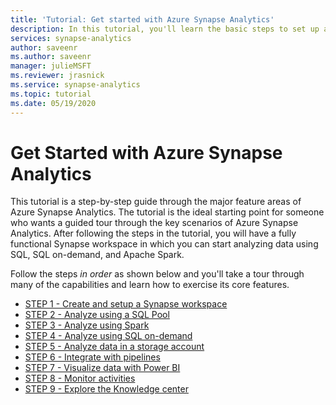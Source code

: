 ```yaml
---
title: 'Tutorial: Get started with Azure Synapse Analytics' 
description: In this tutorial, you'll learn the basic steps to set up and use Azure Synapse Analytics.
services: synapse-analytics
author: saveenr
ms.author: saveenr
manager: julieMSFT
ms.reviewer: jrasnick
ms.service: synapse-analytics
ms.topic: tutorial
ms.date: 05/19/2020 
---
```


# Get Started with Azure Synapse Analytics

This tutorial is a step-by-step guide through the major feature areas of Azure Synapse Analytics. The tutorial is the ideal starting point for someone who wants a guided tour through the key scenarios of Azure Synapse Analytics. After following the steps in the tutorial, you will have a fully functional Synapse workspace in which you can start analyzing data using SQL, SQL on-demand, and Apache Spark.







Follow the steps *in order* as shown below and you'll take a tour through many of the capabilities and learn how to exercise its core features.

* [STEP 1 - Create and setup a Synapse workspace](get-started-create-workspace.md)
* [STEP 2 - Analyze using a SQL Pool](get-started-analyze-sql-pool.md)
* [STEP 3 - Analyze using Spark](get-started-analyze-spark.md)
* [STEP 4 - Analyze using SQL on-demand](get-started-analyze-sql-on-demand.md)
* [STEP 5 - Analyze data in a storage account](get-started-analyze-storage.md)
* [STEP 6 - Integrate with pipelines](get-started-pipelines.md)
* [STEP 7 - Visualize data with Power BI](get-started-visualize-power-bi.md)
* [STEP 8 - Monitor activities](get-started-monitor.md)
* [STEP 9 - Explore the Knowledge center](get-started-knowledge-center.md)
